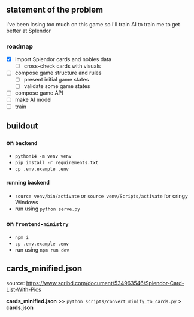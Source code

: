 ## statement of the problem
i've been losing too much on this game so i'll train AI to train me to get better at Splendor

### roadmap
- [x] import Splendor cards and nobles data
    - [ ] cross-check cards with visuals
- [ ] compose game structure and rules
    - [ ] present initial game states
    - [ ] validate some game states
- [ ] compose game API
- [ ] make AI model
- [ ] train

## buildout
### on `backend`
- `python14 -m venv venv`
- `pip install -r requirements.txt`
- `cp .env.example .env`
#### running backend
- `source venv/bin/activate` or `source venv/Scripts/activate` for cringy Windows
- run using `python serve.py`

### on `frontend-ministry`
- `npm i`
- `cp .env.example .env`
- run using `npm run dev`

## cards_minified.json
source: https://www.scribd.com/document/534963546/Splendor-Card-List-With-Pics

**cards_minified.json** >>  `python scripts/convert_minify_to_cards.py` > **cards.json**
